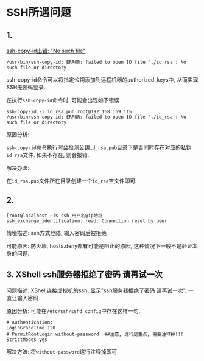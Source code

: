 # SSH所遇问题

## 1.

[ssh-copy-id出错: "No such file"](http://www.jianshu.com/p/848e982df6be)

```
/usr/bin/ssh-copy-id: ERROR: failed to open ID file './id_rsa': No such file or directory
```

ssh-copy-id命令可以将指定公钥添加到远程机器的authorized_keys中, 从而实现SSH无密码登录.

在执行`ssh-copy-id`命令时, 可能会出现如下错误

```
ssh-copy-id -i id_rsa.pub root@192.168.169.115
/usr/bin/ssh-copy-id: ERROR: failed to open ID file './id_rsa': No such file or directory
```

原因分析:

`ssh-copy-id`命令执行时会检测公钥`id_rsa.pub`目录下是否同时存在对应的私钥`id_rsa`文件. 如果不存在, 则会报错.

解决办法:

在`id_rsa.pub`文件所在目录创建一个`id_rsa`空文件即可.

## 2. 

```shell
[root@localhost ~]$ ssh 用户名@ip地址
ssh_exchange_identification: read: Connection reset by peer
```

情境描述: ssh方式登陆, 输入密码后被拒绝

可能原因: 防火墙, hosts.deny都有可能是阻止的原因, 这种情况下一般不是验证本身的问题.

## 3. XShell ssh服务器拒绝了密码 请再试一次

问题描述: XShell连接虚拟机的ssh, 显示"ssh服务器拒绝了密码 请再试一次", 一直让输入密码.

原因分析: 可能在`/etc/ssh/sshd_config`中存在这样一句:

```
# Authentication:
LoginGraceTime 120
# PermitRootLogin without-password  ##注意, 这行是重点, 需要注释掉!!!
StrictModes yes
```

解决方法: 将`without-password`这行注释掉即可